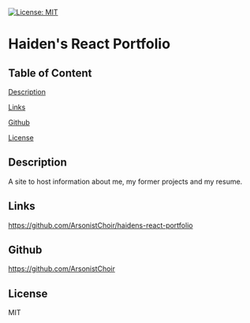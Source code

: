 [![License: MIT](https://img.shields.io/badge/License-MIT-yellow.svg)](https://opensource.org/licenses/MIT)
    
# Haiden's React Portfolio

  ## Table of Content

  [Description](#description)

  [Links](#links)

  [Github](#github)

  [License](#license)

  ## Description
  
  A site to host information about me, my former projects and my resume.
  
  ## Links
  
  https://github.com/ArsonistChoir/haidens-react-portfolio
  
  ## Github
  
  https://github.com/ArsonistChoir
  
  ## License
  
  MIT

